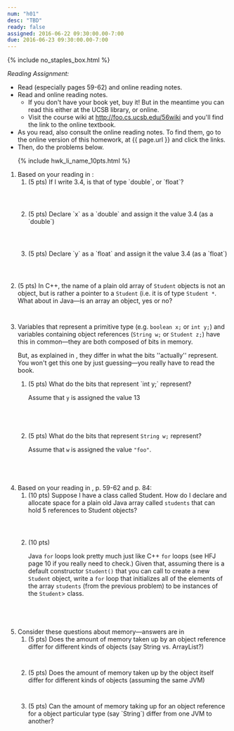 ```yaml
---
num: "h01"
desc: "TBD"
ready: false
assigned: 2016-06-22 09:30:00.00-7:00
due: 2016-06-23 09:30:00.00-7:00
---
```


{% include no_staples_box.html %}

*Reading Assignment:* 

* Read <span data-hfj="3"></span> (especially pages 59-62) and online reading notes.
* Read <span data-hfj="4"></span> and online reading notes.
    * If you don't have your book yet, buy it!  But in the meantime you can read this either at the UCSB library, or online.
    * Visit the course wiki at http://foo.cs.ucsb.edu/56wiki and you'll find the link to the online textbook.   
* As you read, also consult the online reading notes.   To find them, go to the online version of this homework, at {{ page.url }} and click the links.
* Then, do the problems below.

<ol>

{% include hwk_li_name_10pts.html %}


<li> Based on your reading in <span data-hfj="3" ></span>:

<ol>

<li style="margin-bottom: 4em;">
(5 pts) If I write 3.4, is that of type `double`, or `float`?
</li>

<li style="margin-bottom: 4em;">
(5 pts) Declare `x` as a `double` and assign it the value 3.4 (as a `double`)
</li>

<li style="margin-bottom: 4em;">
(5 pts) Declare `y` as a `float` and assign it the value 3.4 (as a `float`)
</li>
</ol>

</li>


<li style="margin-bottom:3em;">
(5 pts) In C++, the name of a plain old array  of <code>Student</code> objects is not an object, but is rather a pointer to a <code>Student</code> (i.e. it is of type <code>Student *</code>.  What about in Java&mdash;is an array an object, yes or no?
<div class="pagebreak" />
</li>


<li>Variables that represent a primitive type (e.g. <code>boolean x;</code> or <code>int y;</code>) and  variables containing  object references (<code>String w;</code> or <code>Student z;</code>) have this in common&mdash;they are both composed of bits in memory.

But, as explained in <span data-hfj="3" ></span>, they differ in what the bits ''actually'' represent.   You won't get this one by just guessing&mdash;you really have to read the book.

<ol>
<li style="margin-bottom:5em;"> 
(5 pts) What do the bits that represent `int y;` represent?

Assume that `y` is assigned the value 13

</li>

<li style="margin-bottom:5em;">

(5 pts) What do the bits that represent `String w;` represent?

Assume that `w` is assigned the value `"foo"`.

</li>
</ol>

</li>


<li> Based on your reading in <span data-hfj="3" ></span>, p. 59-62
  and <span data-hfj="4" ></span> p. 84:

 <ol>
  <li style="margin-bottom:4em;"> (10 pts) 
  Suppose I have a class called Student.   
  How do I declare and allocate space for a plain old Java array called <code>students</code> that can hold 5 references to Student objects?
  </li>

  <li style="margin-bottom:5em;"> (10 pts) 

 Java `for` loops look pretty much just like C++ `for` loops (see HFJ
 page 10 if you really need to check.)  Given that, assuming there is a
 default constructor `Student()` that you can call to create
 a new `Student` object, write a `for` loop that
 initializes all of the elements of the array `students`
 (from the previous problem) to be instances of the
 `Student`> class. 
  </li>

 </ol>
</li>


<li> Consider these questions about memory&mdash;answers are in <span data-hfj="3" ></span>

<ol>

 <li style="margin-bottom:3em;"> (5 pts) Does the amount of memory
  taken up by an object reference differ for different kinds of objects
  (say String vs. ArrayList<String>?)
 </li>

 <li style="margin-bottom:3em;"> (5 pts) Does the amount of memory
  taken up by the object itself differ for different kinds of objects
  (assuming the same JVM) 
 </li>

 <li style="margin-bottom:3em;"> (5 pts) Can the amount of memory
  taking up for an object reference for a object particular type (say
  `String`) differ from one JVM to another?
 </li>

</ol>

</li>




</ol>


